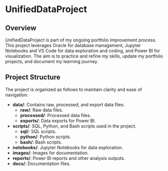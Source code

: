 # UnifiedDataProject

## Overview

UnifiedDataProject is part of my ongoing portfolio improvement process. This project leverages Oracle for database management, Jupyter Notebooks and VS Code for data exploration and coding, and Power BI for visualization. The aim is to practice and refine my skills, update my portfolio projects, and document my learning journey.

## Project Structure

The project is organized as follows to maintain clarity and ease of navigation:

- **data/**: Contains raw, processed, and export data files.
  - **raw/**: Raw data files.
  - **processed/**: Processed data files.
  - **exports/**: Data exports for Power BI.
- **scripts/**: SQL, Python, and Bash scripts used in the project.
  - **sql/**: SQL scripts.
  - **python/**: Python scripts.
  - **bash/**: Bash scripts.
- **notebooks/**: Jupyter Notebooks for data exploration.
- **images/**: Images for documentation.
- **reports/**: Power BI reports and other analysis outputs.
- **docs/**: Documentation files.
